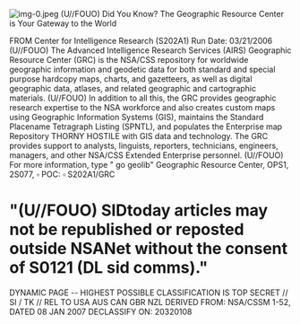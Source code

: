 ![img-0.jpeg](img-0.jpeg)
(U//FOUO) Did You Know? The Geographic Resource Center is Your Gateway to the World

FROM
Center for Intelligence Research (S202A1)
Run Date: 03/21/2006
(U//FOUO) The Advanced Intelligence Research Services (AIRS) Geographic Resource Center (GRC) is the NSA/CSS repository for worldwide geographic information and geodetic data for both standard and special purpose hardcopy maps, charts, and gazetteers, as well as digital geographic data, atlases, and related geographic and cartographic materials.
(U//FOUO) In addition to all this, the GRC provides geographic research expertise to the NSA workforce and also creates custom maps using Geographic Information Systems (GIS), maintains the Standard Placename Tetragraph Listing (SPNTL), and populates the Enterprise map Repository THORNY HOSTILE with GIS data and technology. The GRC provides support to analysts, linguists, reporters, technicians, engineers, managers, and other NSA/CSS Extended Enterprise personnel.
(U//FOUO) For more information, type " go geolib"
Geographic Resource Center, OPS1, 2S077, $\square$
POC: $\square$ S202A1/GRC

# "(U//FOUO) SIDtoday articles may not be republished or reposted outside NSANet without the consent of S0121 (DL sid comms)." 

DYNAMIC PAGE -- HIGHEST POSSIBLE CLASSIFICATION IS TOP SECRET // SI / TK // REL TO USA AUS CAN GBR NZL DERIVED FROM: NSA/CSSM 1-52, DATED 08 JAN 2007 DECLASSIFY ON: 20320108
